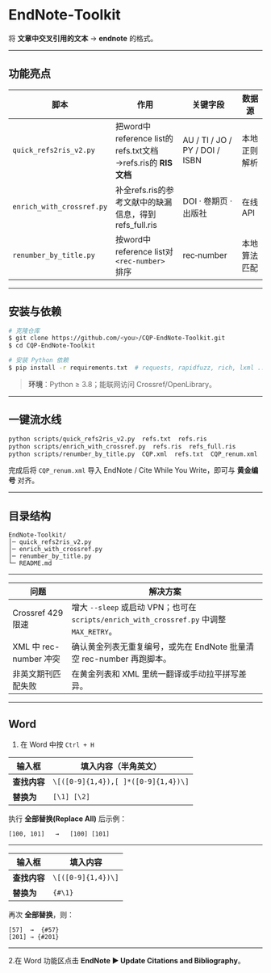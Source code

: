 # EndNote‑Toolkit

将 **文章中交叉引用的文本** → **endnote** 的格式。

------

## 功能亮点

| 脚本                      | 作用                                                         | 关键字段                       | 数据源       |
| ------------------------- | ------------------------------------------------------------ | ------------------------------ | ------------ |
| `quick_refs2ris_v2.py`    | 把word中reference list的refs.txt文档 →refs.ris的 **RIS文档** | AU / TI / JO / PY / DOI / ISBN | 本地正则解析 |
| `enrich_with_crossref.py` | 补全refs.ris的参考文献中的缺漏信息，得到refs_full.ris        | DOI · 卷期页 · 出版社          | 在线 API     |
| `renumber_by_title.py`    | 按word中reference list对 `<rec-number>` 排序                 | rec‑number                     | 本地算法匹配 |

------

## 安装与依赖

```bash
# 克隆仓库
$ git clone https://github.com/<you>/CQP-EndNote-Toolkit.git
$ cd CQP-EndNote-Toolkit

# 安装 Python 依赖
$ pip install -r requirements.txt  # requests, rapidfuzz, rich, lxml ...
```

> **环境**：Python ≥ 3.8；能联网访问 Crossref/OpenLibrary。

------

## 一键流水线

```bash
python scripts/quick_refs2ris_v2.py  refs.txt  refs.ris
python scripts/enrich_with_crossref.py  refs.ris  refs_full.ris
python scripts/renumber_by_title.py  CQP.xml  refs.txt  CQP_renum.xml
```

完成后将 `CQP_renum.xml` 导入 EndNote / Cite While You Write，即可与 **黄金编号** 对齐。

------

## 目录结构

```
EndNote-Toolkit/
│─ quick_refs2ris_v2.py
│─ enrich_with_crossref.py
│─ renumber_by_title.py
└─ README.md
```

------

| 问题                   | 解决方案                                                     |
| ---------------------- | ------------------------------------------------------------ |
| Crossref 429 限速      | 增大 `--sleep` 或启动 VPN；也可在 `scripts/enrich_with_crossref.py` 中调整 `MAX_RETRY`。 |
| XML 中 rec-number 冲突 | 确认黄金列表无重复编号，或先在 EndNote 批量清空 rec-number 再跑脚本。 |
| 非英文期刊匹配失败     | 在黄金列表和 XML 里统一翻译或手动拉平拼写差异。              |

------

## Word 

1. 在 Word 中按 `Ctrl + H` 

| 输入框       | 填入内容（半角英文）                |
| ------------ | ----------------------------------- |
| **查找内容** | `\[([0-9]{1,4}),[ ]*([0-9]{1,4})\]` |
| **替换为**   | `[\1] [\2]`                         |

执行 **全部替换(Replace All)** 后示例：

```text
[100, 101]   →   [100] [101]
```

------

| 输入框       | 填入内容           |
| ------------ | ------------------ |
| **查找内容** | `\[([0-9]{1,4})\]` |
| **替换为**   | `{#\1}`            |

再次 **全部替换**，则：

```text
[57]  →  {#57}
[201] → {#201}
```

------

2.在 Word 功能区点击 **EndNote ► Update Citations and Bibliography**。

